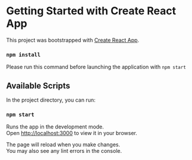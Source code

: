 # Getting Started with Create React App

This project was bootstrapped with [Create React App](https://github.com/facebook/create-react-app).

### `npm install`

Please run this command before launching the application with `npm start`

## Available Scripts

In the project directory, you can run:

### `npm start`

Runs the app in the development mode.\
Open [http://localhost:3000](http://localhost:3000) to view it in your browser.

The page will reload when you make changes.\
You may also see any lint errors in the console.


